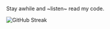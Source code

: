 Stay awhile and ~listen~ read my code.

![GitHub Streak](https://streak-stats.demolab.com/?user=kapoor1992&theme=dark)
